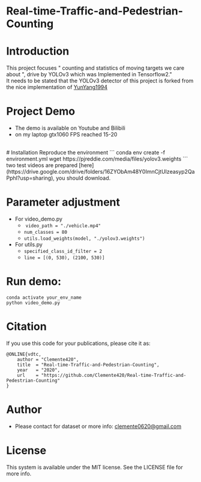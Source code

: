 # Real-time-Traffic-and-Pedestrian-Counting

<a name="0Zy34"></a>
# Introduction
This project focuses " counting and statistics of moving targets we care about ", drive by YOLOv3 which was Implemented in Tensorflow2."<br />It needs to be stated that the YOLOv3 detector of this project is forked from the nice implementation of [YunYang1994](https://github.com/YunYang1994/TensorFlow2.0-Examples/tree/master/4-Object_Detection/YOLOV3)
<a name="HbIRq"></a>
# Project Demo

- The demo is available on Youtube and Bilibili
- on my laptop gtx1060 FPS reached 15-20

<br />
<a name="fOSw7"></a>
# Installation
Reproduce the environment
```
 conda env create -f environment.yml
 wget https://pjreddie.com/media/files/yolov3.weights
```
two test videos are prepared [here](https://drive.google.com/drive/folders/16ZYObAm48Y0ImnCjtUIzeasyp2QaPphI?usp=sharing), you should download.<br />

<a name="qyyHA"></a>
# Parameter adjustment

- For video_demo.py
  -  `video_path = "./vehicle.mp4"`
  - `num_classes = 80`
  - `utils.load_weights(model, "./yolov3.weights")`
- For utils.py
  - `specified_class_id_filter = 2`
  - `line = [(0, 530), (2100, 530)]`
<a name="2YXn3"></a>
# Run demo:
```
conda activate your_env_name
python video_demo.py
```


<a name="DlQMB"></a>
# Citation
If you use this code for your publications, please cite it as:
```
@ONLINE{vdtc,
    author = "Clemente420",
    title  = "Real-time-Traffic-and-Pedestrian-Counting",
    year   = "2020",
    url    = "https://github.com/Clemente420/Real-time-Traffic-and-Pedestrian-Counting"
}
```
<a name="b8tek"></a>
# Author

- Please contact for dataset or more info: clemente0620@gmail.com
<a name="3Lk78"></a>
# License
This system is available under the MIT license. See the LICENSE file for more info.

